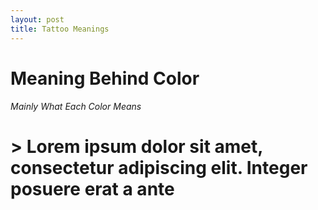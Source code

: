 ```yaml
---
layout: post
title: Tattoo Meanings 
---
```


# Meaning Behind Color 
###### Mainly What Each Color Means


# > Lorem ipsum dolor sit amet, consectetur adipiscing elit. Integer posuere erat a ante




